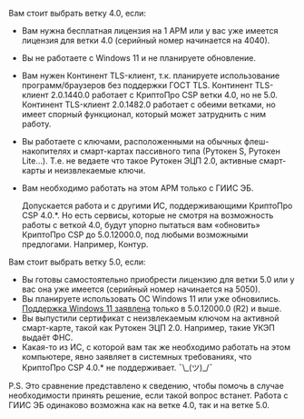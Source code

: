 Вам стоит выбрать ветку 4.0, если:

- Вам нужна бесплатная лицензия на 1 АРМ или у вас уже имеется лицензия для ветки 4.0 (серийный номер начинается на 4040).
- Вы не работаете с Windows 11 и не планируете обновление.
- Вам нужен Континент TLS-клиент, т.к. планируете использование программ/браузеров без поддержки ГОСТ TLS. Континент TLS-клиент 2.0.1440.0 работает с КриптоПро CSP ветки 4.0, но не 5.0. Континент TLS-клиент 2.0.1482.0 работает с обеими ветками, но имеет спорный функционал, который может затруднить с ним работу.
- Вы работаете с ключами, расположенными на обычных флеш-накопителях и смарт-картах пассивного типа (Рутокен S, Рутокен Lite...). Т.е. не ведаете что такое Рутокен ЭЦП 2.0, активные смарт-карты и неизвлекаемые ключи.
- Вам необходимо работать на этом АРМ только с ГИИС ЭБ.

    Допускается работа и с другими ИС, поддерживающими КриптоПро CSP 4.0.*. Но есть сервисы, которые не смотря на возможность работы с веткой 4.0, будут упорно пытаться вам &laquo;обновить&raquo; КриптоПро CSP до 5.0.12000.0, под любыми возможными предлогами. Например, Контур.

Вам стоит выбрать ветку 5.0, если:

- Вы готовы самостоятельно приобрести лицензию для ветки 5.0 или у вас она уже имеется (серийный номер начинается на 5050).
- Вы планируете использовать ОС Windows 11 или уже обновились. [Поддержка Windows 11 заявлена](https://www.cryptopro.ru/news/2021/10/podderzhka-cryptopro-csp-50-r2-windows-11) только в 5.0.12000.0 (R2) и выше.
- Вы выпустили сертификат с неизвлекаемым ключом на активной смарт-карте, такой как Рутокен ЭЦП 2.0. Например, такие УКЭП выдаёт ФНС.
- Какая-то из ИС, с которой вам так же необходимо работать на этом компьютере, явно заявляет в системных требованиях, что КриптоПро CSP 4.0.* не поддерживает. ¯\\\_(ツ)\_/¯

P.S. Это сравнение представлено к сведению, чтобы помочь в случае необходимости принять решение, если такой вопрос встанет. Работа с ГИИС ЭБ одинаково возможна как на ветке 4.0, так и на ветке 5.0.

<!-- // code: language=markdown insertSpaces=true tabSize=2 -->
